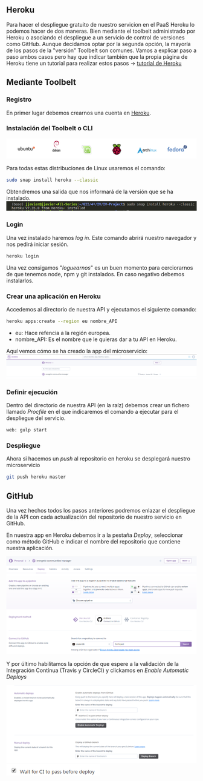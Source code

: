 ## Heroku

Para hacer el despliegue gratuito de nuestro servicion en el PaaS Heroku lo podemos hacer de dos maneras. Bien mediante el toolbelt administrado por Heroku o asociando el despliegue a un servicio de control de versiones como GitHub. Aunque decidamos optar por la segunda opción, la mayoría de los pasos de la "versión" Toolbelt son comunes. Vamos a explicar paso a paso ambos casos pero hay que indicar también que la propia página de Heroku tiene un tutorial para realizar estos pasos $\rightarrow$ [tutorial de Heroku](https://devcenter.heroku.com/start)

## Mediante Toolbelt

### Registro

En primer lugar debemos crearnos una cuenta en [Heroku](https://signup.heroku.com/dc).

### Instalación del Toolbelt o CLI

![Distros](./images/distros.png)

Para todas estas distribuciones de Linux usaremos el comando:

```bash
sudo snap install heroku --classic
```
Obtendremos una salida que nos informará de la versión que se ha instalado.
![Install](./images/install.png)

### Login

Una vez instalado haremos _log in_. Este comando abrirá nuestro navegador y nos pedirá iniciar sesión.

```bash
heroku login
```

Una vez consigamos "_loguearnos_" es un buen momento para cerciorarnos de que tenemos node, npm y git instalados. En caso negativo debemos instalarlos.

### Crear una aplicación en Heroku

Accedemos al directorio de nuestra API y ejecutamos el siguiente comando:

```bash
heroku apps:create --region eu nombre_API
```

- eu: Hace refencia a la región europea.
- nombre_API: Es el nombre que le quieras dar a tu API en Heroku.

Aquí vemos cómo se ha creado la app del microservicio:
![APP](./images/app-heroku.png)

### Definir ejecución

Dentro del directorio de nuestra API (en la raíz) debemos crear un fichero llamado _Procfile_ en el que indicaremos el comando a ejecutar para el despliegue del servicio.

```bash
web: gulp start
```

### Despliegue

Ahora si hacemos un _push_ al repositorio en heroku se desplegará nuestro microservicio

```bash
git push heroku master
```

## GitHub

Una vez hechos todos los pasos anteriores podremos enlazar el despliegue de la API con cada actualización del repositorio de nuestro servicio en GitHub.

En nuestra app en Heroku debemos ir a la pestaña _Deploy_, seleccionar como método GitHub e indicar el nombre del repositorio que contiene nuestra aplicación.

![Despliegue](./images/despliegue.png)

Y por último habilitamos la opción de que espere a la validación de la Integración Contínua (Travis y CircleCI) y clickamos en _Enable Automatic Deploys_

![CI en Heroku](./images/ci.png)
![CI en Heroku](./images/ci2.png)